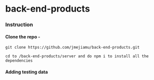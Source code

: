 # back-end-products
### Instruction
#### Clone the repo - 
```git clone https://github.com/jmejiamu/back-end-products.git```

```cd to /back-end-products/server and do npm i to install all the dependencies```

#### Adding testing data
